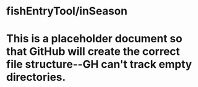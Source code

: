 # fishEntryTool/inSeason
# This is a placeholder document so that GitHub will create the correct file structure--GH can't track empty directories.
